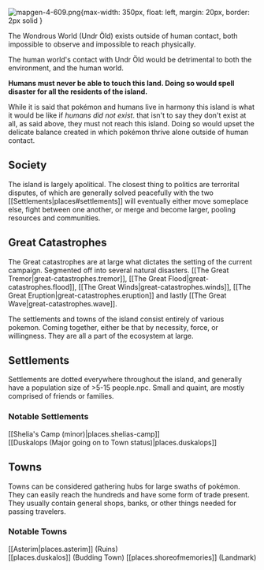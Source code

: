 ![mapgen-4-609.png](assets/mapgen-4-609.png){max-width: 350px, float: left, margin: 20px, border: 2px solid }


The Wondrous World (Undr Öld) exists outside of human contact, both impossible to observe and impossible to reach physically.

The human world's contact with Undr Öld would be detrimental to both the environment, and the human world. 

**Humans must never be able to touch this land. Doing so would spell disaster for all the residents of the island.**

While it is said that pokémon and humans live in harmony this island is what it would be like if *humans did not exist*. that isn't to say they don't exist at all, as said above, they must not reach this island. Doing so would upset the delicate balance created in which pokémon thrive alone outside of human contact.

## Society
The island is largely apolitical. The closest thing to politics are terrorital disputes, of which are generally solved peacefully with the two [[Settlements|places#settlements]] will eventually either move someplace else, fight between one another, or merge and become larger, pooling resources and communities.

## Great Catastrophes
The Great catastrophes are at large what dictates the setting of the current campaign. Segmented off into several natural disasters. [[The Great Tremor|great-catastrophes.tremor]], [[The Great Flood|great-catastrophes.flood]], [[The Great Winds|great-catastrophes.winds]], [[The Great Eruption|great-catastrophes.eruption]] and lastly [[The Great Wave|great-catastrophes.wave]].

The settlements and towns of the island consist entirely of various pokemon. Coming together, either be that by necessity, force, or willingness. They are all a part of the ecosystem at large.


## Settlements
Settlements are dotted everywhere throughout the island, and generally have a population size of >5-15 people.npc. Small and quaint, are mostly comprised of friends or families.

### Notable Settlements
[[Shelia's Camp (minor)|places.shelias-camp]]  
[[Duskalops (Major going on to Town status)|places.duskalops]]

## Towns
Towns can be considered gathering hubs for large swaths of pokémon. They can easily reach the hundreds and have some form of trade present. They usually contain general shops, banks, or other things needed for passing travelers.

### Notable Towns
[[Asterim|places.asterim]] (Ruins)  
[[places.duskalos]] (Budding Town)
[[places.shoreofmemories]] (Landmark)